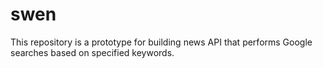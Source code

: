 # swen

This repository is a prototype for building news API that performs Google searches based on specified keywords.
